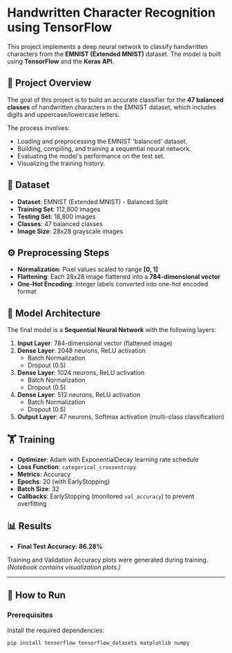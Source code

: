 # Handwritten Character Recognition using TensorFlow

This project implements a deep neural network to classify handwritten characters from the **EMNIST (Extended MNIST)** dataset. The model is built using **TensorFlow** and the **Keras API**.


## 📌 Project Overview
The goal of this project is to build an accurate classifier for the **47 balanced classes** of handwritten characters in the EMNIST dataset, which includes digits and uppercase/lowercase letters.  

The process involves:
- Loading and preprocessing the EMNIST 'balanced' dataset.
- Building, compiling, and training a sequential neural network.
- Evaluating the model's performance on the test set.
- Visualizing the training history.


## 📂 Dataset
- **Dataset**: EMNIST (Extended MNIST) - Balanced Split  
- **Training Set**: 112,800 images  
- **Testing Set**: 18,800 images  
- **Classes**: 47 balanced classes  
- **Image Size**: 28x28 grayscale images  


## ⚙️ Preprocessing Steps
- **Normalization**: Pixel values scaled to range **[0, 1]**  
- **Flattening**: Each 28x28 image flattened into a **784-dimensional vector**  
- **One-Hot Encoding**: Integer labels converted into one-hot encoded format  



## 🧠 Model Architecture
The final model is a **Sequential Neural Network** with the following layers:

1. **Input Layer**: 784-dimensional vector (flattened image)  
2. **Dense Layer**: 2048 neurons, ReLU activation  
   - Batch Normalization  
   - Dropout (0.5)  
3. **Dense Layer**: 1024 neurons, ReLU activation  
   - Batch Normalization  
   - Dropout (0.5)  
4. **Dense Layer**: 512 neurons, ReLU activation  
   - Batch Normalization  
   - Dropout (0.5)  
5. **Output Layer**: 47 neurons, Softmax activation (multi-class classification)  



## 🏋️ Training
- **Optimizer**: Adam with ExponentialDecay learning rate schedule  
- **Loss Function**: `categorical_crossentropy`  
- **Metrics**: Accuracy  
- **Epochs**: 20 (with EarlyStopping)  
- **Batch Size**: 32  
- **Callbacks**: EarlyStopping (monitored `val_accuracy`) to prevent overfitting  



## 📊 Results
- **Final Test Accuracy**: **86.28%**  

Training and Validation Accuracy plots were generated during training.  
*(Notebook contains visualization plots.)*

---

## 🚀 How to Run
### Prerequisites
Install the required dependencies:
```bash
pip install tensorflow tensorflow_datasets matplotlib numpy

